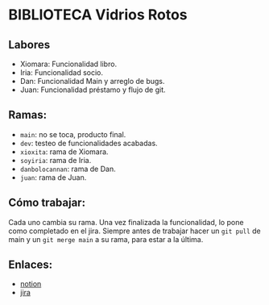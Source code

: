# BIBLIOTECA Vidrios Rotos

## Labores

- Xiomara: Funcionalidad libro.
- Iria: Funcionalidad socio.
- Dan: Funcionalidad Main y arreglo de bugs.
- Juan: Funcionalidad préstamo y flujo de git.

## Ramas:

- `main`: no se toca, producto final.
- `dev`: testeo de funcionalidades acabadas.
- `xioxita`: rama de Xiomara.
- `soyiria`: rama de Iria.
- `danbolocannan`: rama de Dan.
- `juan`: rama de Juan.

## Cómo trabajar:

Cada uno cambia su rama. Una vez finalizada la funcionalidad, lo pone como completado en el jira.
Siempre antes de trabajar hacer un `git pull` de main y un `git merge main` a su rama, para estar a la última.

## Enlaces:

- [notion](https://www.notion.so/1c7d1af1155a80678aa0cb19f64e2e76?v=1c7d1af1155a802687ae000c975d18d1&pvs=4)
- [jira](https://my-coffee.atlassian.net/jira/software/projects/BP/boards/67atlOrigin=eyJpIjoiZjgxYWY0MjNkZGE0NDYxNDllODEwMjc2YzA3MTkzNjUiLCJwIjoiaiJ9)
